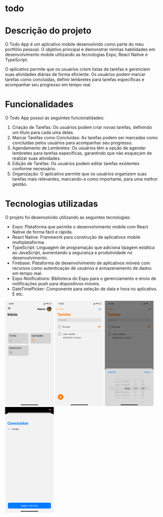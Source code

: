 # todo
# Descrição do projeto
O Todo App é um aplicativo mobile desenvolvido como parte do meu portfólio pessoal. O objetivo principal é demonstrar minhas habilidades em desenvolvimento mobile utilizando as tecnologias Expo, React Native e TypeScript.

O aplicativo permite que os usuários criem listas de tarefas e gerenciem suas atividades diárias de forma eficiente. Os usuários podem marcar tarefas como concluídas, definir lembretes para tarefas específicas e acompanhar seu progresso em tempo real.

# Funcionalidades
O Todo App possui as seguintes funcionalidades:

<ol>
  <li>
    Criação de Tarefas: Os usuários podem criar novas tarefas, definindo um título para cada uma delas.
  </li>
  <li>
    Marcar Tarefas como Concluídas: As tarefas podem ser marcadas como concluídas pelos usuários para acompanhar seu progresso.
  </li>
  <li>
    Agendamento de Lembretes: Os usuários têm a opção de agendar lembretes para tarefas específicas, garantindo que não esqueçam de realizar suas atividades.
  </li>
  <li>
    Edição de Tarefas: Os usuários podem editar tarefas existentes conforme necessário.
  </li>
  <li>
    Organização: O aplicativo permite que os usuários organizem suas tarefas mais relevantes, marcando-a como importante, para uma melhor gestão.
  </li>
</ol>

# Tecnologias utilizadas
O projeto foi desenvolvido utilizando as seguintes tecnologias:

<ul>
  <li>
    Expo: Plataforma que permite o desenvolvimento mobile com React Native de forma fácil e rápida.
  </li>
  <li>
    React Native: Framework para construção de aplicativos mobile multiplataforma.
  </li>
  <li>
    TypeScript: Linguagem de programação que adiciona tipagem estática ao JavaScript, aumentando a segurança e produtividade no desenvolvimento.
  </li>
  <li>
    Firebase: Plataforma de desenvolvimento de aplicativos móveis com recursos como autenticação de usuários e armazenamento de dados em tempo real.
  </li>
  <li>
    Expo Notifications: Biblioteca do Expo para o gerenciamento e envio de notificações push para dispositivos móveis.
  </li>
  <li>
    DateTimePicker: Componente para seleção de data e hora no aplicativo.
  </li>
  E etc.
</ul>

<div>
  <img src="./assets/readme/IMG-4755.PNG" width="160px" />
  <img src="./assets/readme/IMG-4757.PNG" width="160px" />
  <img src="./assets/readme/IMG-4758.PNG" width="160px" />
  <img src="./assets/readme/IMG-4754.PNG" width="160px" />
</div>
